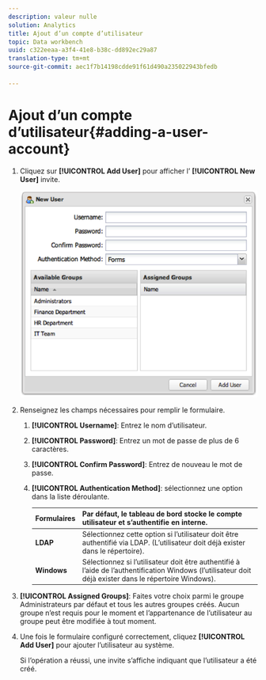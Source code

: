 ```yaml
---
description: valeur nulle
solution: Analytics
title: Ajout d’un compte d’utilisateur
topic: Data workbench
uuid: c322eeaa-a3f4-41e8-b38c-dd892ec29a87
translation-type: tm+mt
source-git-commit: aec1f7b14198cdde91f61d490a235022943bfedb

---
```



# Ajout d’un compte d’utilisateur{#adding-a-user-account}

1. Cliquez sur **[!UICONTROL Add User]** pour afficher l’ **[!UICONTROL New User]** invite.

   ![](assets/add_user_account.png)

1. Renseignez les champs nécessaires pour remplir le formulaire.
   1. **[!UICONTROL Username]**: Entrez le nom d’utilisateur.
   1. **[!UICONTROL Password]**: Entrez un mot de passe de plus de 6 caractères.
   1. **[!UICONTROL Confirm Password]**: Entrez de nouveau le mot de passe.
   1. **[!UICONTROL Authentication Method]**: sélectionnez une option dans la liste déroulante.

      | **Formulaires** | Par défaut, le tableau de bord stocke le compte utilisateur et s’authentifie en interne. |
      |---|---|
      | **LDAP** | Sélectionnez cette option si l’utilisateur doit être authentifié via LDAP. (L’utilisateur doit déjà exister dans le répertoire). |
      | **Windows** | Sélectionnez si l’utilisateur doit être authentifié à l’aide de l’authentification Windows (l’utilisateur doit déjà exister dans le répertoire Windows). |

1. **[!UICONTROL Assigned Groups]**: Faites votre choix parmi le groupe Administrateurs par défaut et tous les autres groupes créés. Aucun groupe n’est requis pour le moment et l’appartenance de l’utilisateur au groupe peut être modifiée à tout moment.
1. Une fois le formulaire configuré correctement, cliquez **[!UICONTROL Add User]** pour ajouter l’utilisateur au système.

   Si l’opération a réussi, une invite s’affiche indiquant que l’utilisateur a été créé.